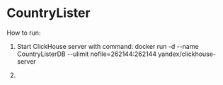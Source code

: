 # CountryLister

How to run:

1) Start ClickHouse server with command:
   docker run -d --name CountryListerDB --ulimit nofile=262144:262144 yandex/clickhouse-server
   
2) 
